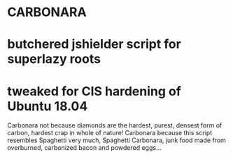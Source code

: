 # CARBONARA                     
# butchered jshielder script for superlazy roots
# tweaked for CIS hardening of Ubuntu 18.04
                                               
Carbonara not because diamonds are the hardest, purest, densest form of carbon, hardest crap in whole of nature!
Carbonara because this script resembles Spaghetti very much, Spaghetti Carbonara, junk food made from overburned, carbonized bacon and powdered eggs...
